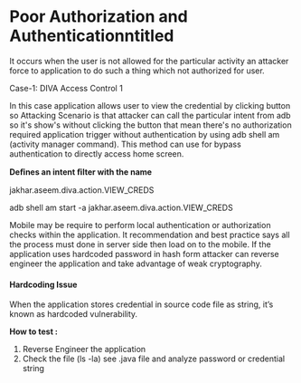 # **Poor Authorization and Authenticationntitled**

It occurs when the user is not allowed for the particular activity an attacker force to application to do such a thing which not authorized for user.

Case-1: DIVA Access Control 1

In this case application allows user to view the credential by clicking button so Attacking Scenario is that attacker can call the particular intent from adb so it's show's without clicking the button that mean there's no authorization required application trigger without authentication by using adb shell am (activity manager command). This method can use for bypass authentication to directly access home screen.

**Deﬁnes an intent ﬁlter with the name**

jakhar.aseem.diva.action.VIEW\_CREDS

adb shell am start -a jakhar.aseem.diva.action.VIEW\_CREDS

Mobile may be require to perform local authentication or authorization checks within the application. It recommendation and best practice says all the process must done in server side then load on to the mobile. If the application uses hardcoded password in hash form attacker can reverse engineer the application and take advantage of weak cryptography.

#### **Hardcoding Issue**

When the application stores credential in source code file as string, it’s known as hardcoded vulnerability.

**How to test :**

1. Reverse Engineer the application
2. Check the file (ls -la) see .java file and analyze password or credential string
